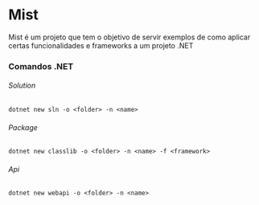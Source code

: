 # **Mist**

Mist é um projeto que tem o objetivo de servir exemplos de como aplicar certas funcionalidades e frameworks a um projeto .NET

### Comandos .NET

###### Solution
```
dotnet new sln -o <folder> -n <name>
```

###### Package
```
dotnet new classlib -o <folder> -n <name> -f <framework>
```

###### Api
```
dotnet new webapi -o <folder> -n <name>
```